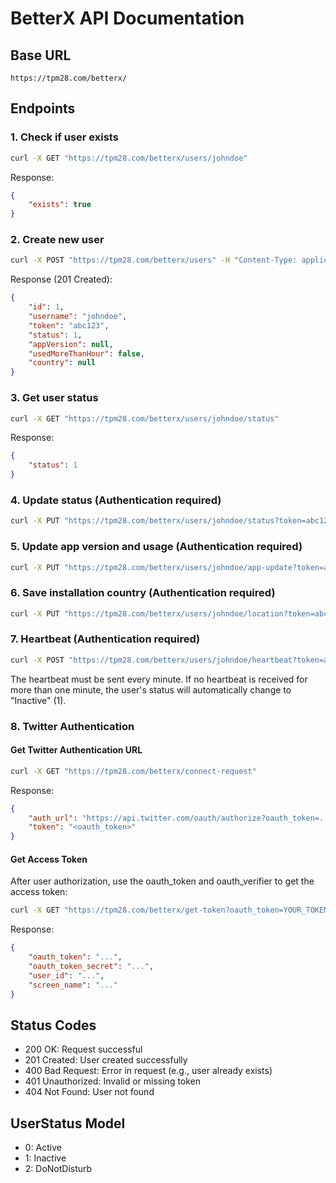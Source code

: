 # BetterX API Documentation

## Base URL
```
https://tpm28.com/betterx/
```

## Endpoints

### 1. Check if user exists
```bash
curl -X GET "https://tpm28.com/betterx/users/johndoe"
```
Response:
```json
{
    "exists": true
}
```

### 2. Create new user
```bash
curl -X POST "https://tpm28.com/betterx/users" -H "Content-Type: application/json" -d "{\"username\": \"johndoe\", \"token\": \"abc123\"}"
```
Response (201 Created):
```json
{
    "id": 1,
    "username": "johndoe",
    "token": "abc123",
    "status": 1,
    "appVersion": null,
    "usedMoreThanHour": false,
    "country": null
}
```

### 3. Get user status
```bash
curl -X GET "https://tpm28.com/betterx/users/johndoe/status"
```
Response:
```json
{
    "status": 1
}
```

### 4. Update status (Authentication required)
```bash
curl -X PUT "https://tpm28.com/betterx/users/johndoe/status?token=abc123" -H "Content-Type: application/json" -d "{\"status\": 0}"
```

### 5. Update app version and usage (Authentication required)
```bash
curl -X PUT "https://tpm28.com/betterx/users/johndoe/app-update?token=abc123" -H "Content-Type: application/json" -d "{\"version\": \"1.0.0\", \"usedMoreThanHour\": true}"
```

### 6. Save installation country (Authentication required)
```bash
curl -X PUT "https://tpm28.com/betterx/users/johndoe/location?token=abc123" -H "Content-Type: application/json" -d "{\"country\": \"France\"}"
```

### 7. Heartbeat (Authentication required)
```bash
curl -X POST "https://tpm28.com/betterx/users/johndoe/heartbeat?token=abc123"
```
The heartbeat must be sent every minute. If no heartbeat is received for more than one minute, the user's status will automatically change to "Inactive" (1).

### 8. Twitter Authentication

#### Get Twitter Authentication URL
```bash
curl -X GET "https://tpm28.com/betterx/connect-request"
```
Response:
```json
{
    "auth_url": "https://api.twitter.com/oauth/authorize?oauth_token=...",
    "token": "<oauth_token>"
}
```

#### Get Access Token
After user authorization, use the oauth_token and oauth_verifier to get the access token:
```bash
curl -X GET "https://tpm28.com/betterx/get-token?oauth_token=YOUR_TOKEN&oauth_verifier=YOUR_VERIFIER"
```
Response:
```json
{
    "oauth_token": "...",
    "oauth_token_secret": "...",
    "user_id": "...",
    "screen_name": "..."
}
```

## Status Codes

- 200 OK: Request successful
- 201 Created: User created successfully
- 400 Bad Request: Error in request (e.g., user already exists)
- 401 Unauthorized: Invalid or missing token
- 404 Not Found: User not found

## UserStatus Model

- 0: Active
- 1: Inactive
- 2: DoNotDisturb
